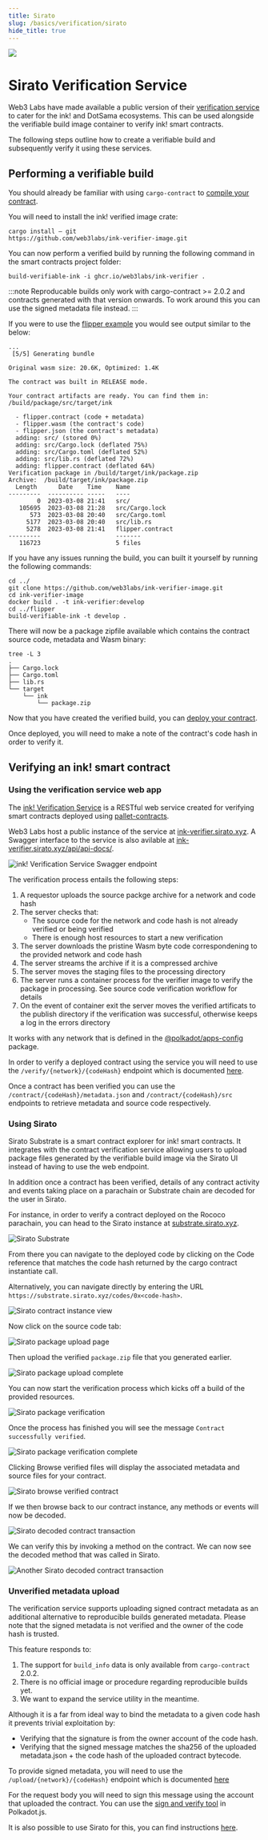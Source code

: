 ```yaml
---
title: Sirato 
slug: /basics/verification/sirato
hide_title: true
---
```


<img src="/img/title/verification.svg" className="titlePic" />

# Sirato Verification Service

Web3 Labs have made available a public version of their
[verification service](https://github.com/web3labs/ink-verifier-server) 
to cater for the ink! and DotSama ecosystems. This can be used alongside 
the verifiable build image container to verify ink! smart contracts.

The following steps outline how to create a verifiable build and 
subsequently verify it using these services.

## Performing a verifiable build

You should already be familiar with using `cargo-contract` to 
[compile your contract](/getting-started/building-your-contract).

You will need to install the ink! verified image crate:
```
cargo install — git 
https://github.com/web3labs/ink-verifier-image.git
```

You can now perform a verified build by running the following 
command in the smart contracts project folder:
```
build-verifiable-ink -i ghcr.io/web3labs/ink-verifier .
```

:::note
Reproducable builds only work with cargo-contract >= 2.0.2 and 
contracts generated with that version onwards. To work around 
this you can use the signed metadata file instead.
:::

If you were to use the 
[flipper example](/getting-started/creating-an-ink-project) you would see 
output similar to the below:
```
...
 [5/5] Generating bundle

Original wasm size: 20.6K, Optimized: 1.4K

The contract was built in RELEASE mode.

Your contract artifacts are ready. You can find them in:
/build/package/src/target/ink

  - flipper.contract (code + metadata)
  - flipper.wasm (the contract's code)
  - flipper.json (the contract's metadata)
  adding: src/ (stored 0%)
  adding: src/Cargo.lock (deflated 75%)
  adding: src/Cargo.toml (deflated 52%)
  adding: src/lib.rs (deflated 72%)
  adding: flipper.contract (deflated 64%)
Verification package in /build/target/ink/package.zip
Archive:  /build/target/ink/package.zip
  Length      Date    Time    Name
---------  ---------- -----   ----
        0  2023-03-08 21:41   src/
   105695  2023-03-08 21:28   src/Cargo.lock
      573  2023-03-08 20:40   src/Cargo.toml
     5177  2023-03-08 20:40   src/lib.rs
     5278  2023-03-08 21:41   flipper.contract
---------                     -------
   116723                     5 files
```

If you have any issues running the build, you can built it yourself by 
running the following commands:
```
cd ../
git clone https://github.com/web3labs/ink-verifier-image.git
cd ink-verifier-image
docker build . -t ink-verifier:develop
cd ../flipper
build-verifiable-ink -t develop .
```

There will now be a package zipfile available which contains the contract 
source code, metadata and Wasm binary:
```
tree -L 3
.
├── Cargo.lock
├── Cargo.toml
├── lib.rs
└── target
    └── ink
        └── package.zip
```

Now that you have created the verified build, you can 
[deploy your contract](/getting-started/deploy-your-contract).

Once deployed, you will need to make a note of the contract's code hash in 
order to verify it.

## Verifying an ink! smart contract

### Using the verification service web app

The [ink! Verification Service](https://github.com/web3labs/ink-verifier-server)
is a RESTful web service created for verifying smart contracts deployed using
[pallet-contracts](https://crates.io/crates/pallet-contracts).

Web3 Labs host a public instance of the service at 
[ink-verifier.sirato.xyz](https://ink-verifier.sirato.xyz/). A Swagger interface 
to the service is also avilable at 
[ink-verifier.sirato.xyz/api/api-docs/](https://ink-verifier.sirato.xyz/api/api-docs/).

<img src="/img/verification-service-api.png" alt="ink! Verification Service Swagger endpoint" />

The verification process entails the following steps:

1. A requestor uploads the source packge archive for a network and code hash
1. The server checks that:
   - The source code for the network and code hash is not already verified or 
     being verified
   - There is enough host resources to start a new verification
1. The server downloads the pristine Wasm byte code correspondening to the
   provided network and code hash
1. The server streams the archive if it is a compressed archive
1. The server moves the staging files to the processing directory
1. The server runs a container process for the verifier image to verify the 
   package in processing. See source code verification workflow for details
1. On the event of container exit the server moves the verified artificats to 
   the publish directory if the verification was successful, otherwise keeps a log in the errors directory

It works with any network that is defined in the 
[@polkadot/apps-config](https://github.com/polkadot-js/apps/tree/master/packages/apps-config/src/endpoints) 
package.

In order to verify a deployed contract using the service you will need to use 
the `/verify/{network}/{codeHash}` endpoint which is documented 
[here](https://ink-verifier.sirato.xyz/api/api-docs/#/default/post_verify__network___codeHash_).

Once a contract has been verified you can use the 
`/contract/{codeHash}/metadata.json` and `/contract/{codeHash}/src` endpoints 
to retrieve metadata and source code respectively.

### Using Sirato

Sirato Substrate is a smart contract explorer for ink! smart contracts. It 
integrates with the contract verification service allowing users to upload 
package files generated by the verifiable build image via the Sirato UI instead
of having to use the web endpoint.

In addition once a contract has been verified, details of any contract activity 
and events taking place on a parachain or Substrate chain are decoded for the 
user in Sirato.

For instance, in order to verify a contract deployed on the Rococo parachain,
you can head to the Sirato instance at 
[substrate.sirato.xyz](https://substrate.sirato.xyz/).

<img src="/img/sirato-substrate.png" alt="Sirato Substrate" />

From there you can navigate to the deployed code by clicking on the Code 
reference that matches the code hash returned by the cargo contract instantiate 
call.

Alternatively, you can navigate directly by entering the URL 
`https://substrate.sirato.xyz/codes/0x<code-hash>`.

<img src="/img/sirato-contract-instance.png" alt="Sirato contract instance view" />

Now click on the source code tab:

<img src="/img/sirato-package-upload.png" alt="Sirato package upload page" />

Then upload the verified `package.zip` file that you generated earlier.

<img src="/img/sirato-package-upload-done.png" alt="Sirato package upload complete" />

You can now start the verification process which kicks off a build of the 
provided resources.

<img src="/img/sirato-package-verify.png" alt="Sirato package verification" />

Once the process has finished you will see the message 
`Contract successfully verified`.

<img src="/img/sirato-verify-complete.png" alt="Sirato package verification complete" />

Clicking Browse verified files will display the associated metadata and 
source files for your contract.

<img src="/img/sirato-browse-verified.png" alt="Sirato browse verified contract" />

If we then browse back to our contract instance, any methods or events will 
now be decoded.

<img src="/img/sirato-decoded-transaction.png" alt="Sirato decoded contract transaction" />

We can verify this by invoking a method on the contract. We can now see the 
decoded method that was called in Sirato.

<img src="/img/sirato-decoded-transaction2.png" alt="Another Sirato decoded contract transaction" />

### Unverified metadata upload

The verification service supports uploading signed contract metadata as an 
additional alternative to reproducible builds generated metadata. Please note 
that the signed metadata is not verified and the owner of the code hash is 
trusted.

This feature responds to:
1. The support for `build_info` data is only available from `cargo-contract` 
   2.0.2.
2. There is no official image or procedure regarding reproducible builds 
   yet.
3. We want to expand the service utility in the meantime.

Although it is a far from ideal way to bind the metadata to a given code 
hash it prevents trivial exploitation by:
- Verifying that the signature is from the owner account of the code hash.
- Verifying that the signed message matches the sha256 of the uploaded 
  metadata.json + the code hash of the uploaded contract bytecode.

To provide signed metadata, you will need to use
the `/upload/{network}/{codeHash}` endpoint which is documented
[here](https://ink-verifier.sirato.xyz/api/api-docs/#/default/post_upload__network___codeHash_)

For the request body you will need to sign this message using the account that 
uploaded the contract. You can use the [sign and verify tool](https://polkadot.js.org/apps/?rpc=ws%3A%2F%2F127.0.0.1%3A9944#/signing) 
in Polkadot.js. 

It is also possible to use Sirato for this, you can find instructions 
[here](https://github.com/web3labs/ink-verifier-server/blob/main/docs/TUTORIAL.md#s2---owner-signed-metadata).

